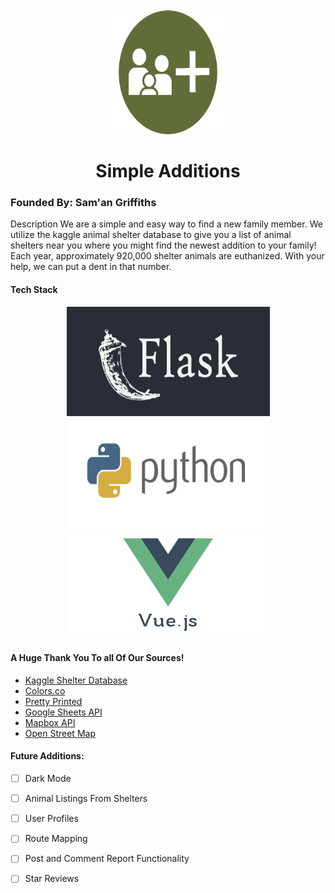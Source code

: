 <div align="center"><img src="./README_img/simple_additions_logo.png" alt="Simple Additions Logo" height="200vh" width="200vw"></div>
<h1 align='center'>Simple Additions</h1>

### Founded By: Sam'an Griffiths

Description
We are a simple and easy way to find a new family member. We utilize the kaggle animal shelter database to give you a list of animal shelters near you where you might find the newest addition to your family! Each year, approximately 920,000 shelter animals are euthanized. With your help, we can put a dent in that number.


#### Tech Stack
<div align="center"><img src="./README_img/flask-1.png" alt="Simple Additions Logo" height="175vh" width="325vw"><img src="./README_img/images.png" alt="Simple Additions Logo" height="175vh" width="325vw"><img src="./README_img/vuejs-logo.jpeg" alt="Simple Additions Logo" height="175vh" width="325vw">
</div>

#### A Huge Thank You To all Of Our Sources!
- [Kaggle Shelter Database](https://www.kaggle.com/aaronschlegel/petfinder-animal-shelters-database/version/4)
- [Colors.co](https://coolors.co/606c38-283618-fefae0-dda15e-bc6c25)
- [Pretty Printed](https://www.youtube.com/watch?v=TLgVEBuQURA)
- [Google Sheets API](https://developers.google.com/sheets/api/quickstart/python)
- [Mapbox API](https://docs.mapbox.com/)
- [Open Street Map](https://www.openstreetmap.org/#map=7/39.602/-7.839)


#### Future Additions:

- [ ] Dark Mode
- [ ] Animal Listings From Shelters
- [ ] User Profiles
- [ ] Route Mapping
- [ ] Post and Comment Report Functionality
- [ ] Star Reviews

